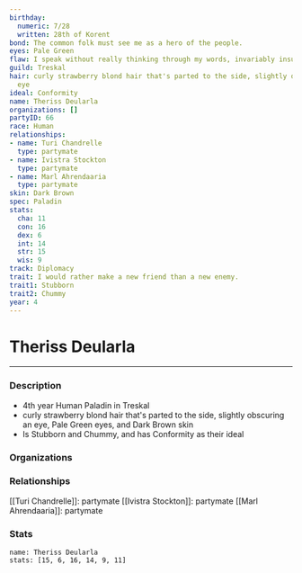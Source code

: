 ```yaml
---
birthday:
  numeric: 7/28
  written: 28th of Korent
bond: The common folk must see me as a hero of the people.
eyes: Pale Green
flaw: I speak without really thinking through my words, invariably insulting others.
guild: Treskal
hair: curly strawberry blond hair that's parted to the side, slightly obscuring an
  eye
ideal: Conformity
name: Theriss Deularla
organizations: []
partyID: 66
race: Human
relationships:
- name: Turi Chandrelle
  type: partymate
- name: Ivistra Stockton
  type: partymate
- name: Marl Ahrendaaria
  type: partymate
skin: Dark Brown
spec: Paladin
stats:
  cha: 11
  con: 16
  dex: 6
  int: 14
  str: 15
  wis: 9
track: Diplomacy
trait: I would rather make a new friend than a new enemy.
trait1: Stubborn
trait2: Chummy
year: 4
---
```

# Theriss Deularla
---
### Description
- 4th year Human Paladin in Treskal
- curly strawberry blond hair that's parted to the side, slightly obscuring an eye, Pale Green eyes, and Dark Brown skin
- Is Stubborn and Chummy, and has Conformity as their ideal

### Organizations
### Relationships
[[Turi Chandrelle]]: partymate
[[Ivistra Stockton]]: partymate
[[Marl Ahrendaaria]]: partymate
### Stats
```statblock
name: Theriss Deularla
stats: [15, 6, 16, 14, 9, 11]
```